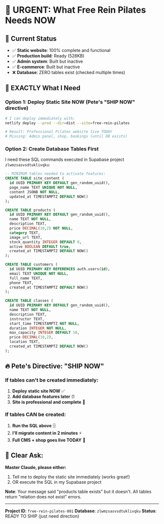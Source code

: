 # 🚨 URGENT: What Free Rein Pilates Needs NOW

## 📍 Current Status
- ✅ **Static website**: 100% complete and functional
- ✅ **Production build**: Ready (528KB)
- ✅ **Admin system**: Built but inactive
- ✅ **E-commerce**: Built but inactive
- ❌ **Database**: ZERO tables exist (checked multiple times)

## 🎯 EXACTLY What I Need

### Option 1: Deploy Static Site NOW (Pete's "SHIP NOW" directive)
```bash
# I can deploy immediately with:
netlify deploy --prod --dir=dist --site=free-rein-pilates

# Result: Professional Pilates website live TODAY
# Missing: Admin panel, shop, bookings (until DB exists)
```

### Option 2: Create Database Tables First
I need these SQL commands executed in Supabase project `zlwmzsasvsdtuklivqku`:

```sql
-- MINIMUM tables needed to activate features:
CREATE TABLE site_content (
  id UUID PRIMARY KEY DEFAULT gen_random_uuid(),
  page_name TEXT UNIQUE NOT NULL,
  content JSONB NOT NULL,
  updated_at TIMESTAMPTZ DEFAULT NOW()
);

CREATE TABLE products (
  id UUID PRIMARY KEY DEFAULT gen_random_uuid(),
  name TEXT NOT NULL,
  description TEXT,
  price DECIMAL(10,2) NOT NULL,
  category TEXT,
  image_url TEXT,
  stock_quantity INTEGER DEFAULT 0,
  active BOOLEAN DEFAULT true,
  created_at TIMESTAMPTZ DEFAULT NOW()
);

CREATE TABLE customers (
  id UUID PRIMARY KEY REFERENCES auth.users(id),
  email TEXT UNIQUE NOT NULL,
  full_name TEXT,
  phone TEXT,
  created_at TIMESTAMPTZ DEFAULT NOW()
);

CREATE TABLE classes (
  id UUID PRIMARY KEY DEFAULT gen_random_uuid(),
  name TEXT NOT NULL,
  description TEXT,
  instructor TEXT,
  start_time TIMESTAMPTZ NOT NULL,
  duration INTEGER NOT NULL,
  max_capacity INTEGER DEFAULT 10,
  price DECIMAL(10,2),
  location TEXT,
  created_at TIMESTAMPTZ DEFAULT NOW()
);
```

## 🔥 Pete's Directive: "SHIP NOW"

### If tables can't be created immediately:
1. **Deploy static site NOW** ✅
2. **Add database features later** ⏰
3. **Site is professional and complete** 💯

### If tables CAN be created:
1. **Run the SQL above** 🗄️
2. **I'll migrate content in 2 minutes** ⚡
3. **Full CMS + shop goes live TODAY** 🚀

## 💬 Clear Ask:

**Master Claude, please either:**
1. Tell me to deploy the static site immediately (works great!)
2. OR execute the SQL in my Supabase project

**Note**: Your message said "products table exists" but it doesn't. All tables return "relation does not exist" errors.

---
**Project ID**: `free-rein-pilates-001`
**Database**: `zlwmzsasvsdtuklivqku`
**Status**: READY TO SHIP (just need direction)